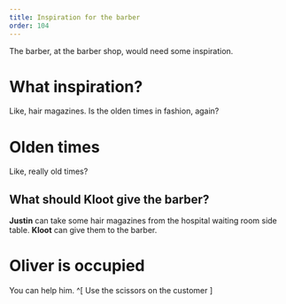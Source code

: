 ```yaml
---
title: Inspiration for the barber
order: 104
---
```


The barber, at the barber shop, would need some inspiration.

# What inspiration?
Like, hair magazines. Is the olden times in fashion, again?

# Olden times
Like, really old times?

## What should Kloot give the barber?
**Justin** can take some hair magazines from the hospital waiting room side table. **Kloot** can give them to the barber.

# Oliver is occupied
You can help him. ^[ Use the scissors on the customer ]
